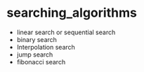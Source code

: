 # searching_algorithms


* linear search or sequential search
* binary search
* Interpolation search
* jump search
* fibonacci search
